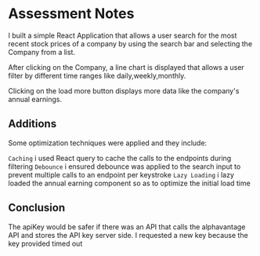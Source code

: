 # Assessment Notes

I built a simple React Application that allows a user search for the most recent stock prices of a company by using the search bar and selecting the Company from a list.

After clicking on the Company, a line chart is displayed that allows a user filter by different time ranges like daily,weekly,monthly.

Clicking on the load more button displays more data like the company's annual earnings.

## Additions

Some optimization techniques were applied and they include:

`Caching` i used React query to cache the calls to the endpoints during filtering
`Debounce` i ensured debounce was applied to the search input to prevent multiple calls to an endpoint per keystroke
`Lazy Loading` i lazy loaded the annual earning component so as to optimize the initial load time

## Conclusion

The apiKey would be safer if there was an API that calls the alphavantage API and stores the API key server side. I requested a new key because the key provided timed out
